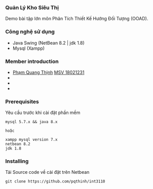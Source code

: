 ### Quản Lý Kho Siêu Thị

Demo bài tập lớn môn Phân Tích Thiết Kế Hướng Đối Tượng (OOAD).

### Công nghệ sử dụng
* Java Swing (NetBean 8.2 | jdk 1.8)
* Mysql (Xampp)

### Member introduction

* [Phạm Quang Thịnh](github.com/pqthinh) [MSV 18021231]()
*
*
*

### Prerequisites

Yêu cầu trước khi cài đặt phần mềm

```
mysql 5.7.x && java 8.x

hoặc 

xampp mysql version 7.x
netbean 8.2 
jdk 1.8

```

### Installing

Tải Source code về cài đặt trên Netbean
```
git clone https://github.com/pqthinh/int3110
```
